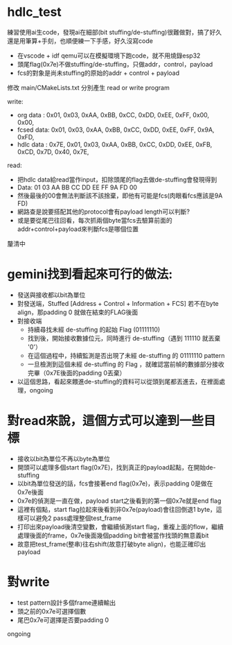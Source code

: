 # hdlc_test

練習使用ai生code，發現ai在細部(bit stuffing/de-stuffing)很難做對，搞了好久還是用筆算+手刻，也順便練一下手感，好久沒寫code

- 在vscode + idf qemu可以在模擬環境下跑code，就不用燒錄esp32
- 頭尾flag(0x7e)不做stuffing/de-stuffing，只做addr，control，payload
- fcs的對象是尚未stuffing的原始的addr + control + payload
  
修改 main/CMakeLists.txt 分別產生 read or write program

write:
- org data  : 0x01, 0x03, 0xAA, 0xBB, 0xCC, 0xDD, 0xEE, 0xFF, 0x00, 0x00, 
- fcsed data: 0x01, 0x03, 0xAA, 0xBB, 0xCC, 0xDD, 0xEE, 0xFF, 0x9A, 0xFD,
- hdlc data : 0x7E, 0x01, 0x03, 0xAA, 0xBB, 0xCC, 0xDD, 0xEE, 0xFB, 0xCD, 0x7D, 0x40, 0x7E, 

read:
- 把hdlc data給read當作input，扣除頭尾的flag去做de-stuffing會發現得到
- Data: 01 03 AA BB CC DD EE FF 9A FD 00
- 然後最後的00會無法判斷該不該捨棄，即他有可能是fcs(肉眼看fcs應該是9A FD)
- 網路查是說要搭配其他的protocol會有payload length可以判斷?
- 或是要從尾巴往回看，每次抓兩個byte當fcs去驗算前面的addr+control+payload來判斷fcs是哪個位置

釐清中

# gemini找到看起來可行的做法:
- 發送與接收都以bit為單位
- 對發送端，Stuffed [Address + Control + Information + FCS] 若不在byte align，那padding 0 就做在結束的FLAG後面
- 對接收端
  - 持續尋找未經 de-stuffing 的起始 Flag (01111110)
  - 找到後，開始接收數據位元，同時進行 de-stuffing（遇到 111110 就丟棄 '0'）
  - 在這個過程中，持續監測是否出現了未經 de-stuffing 的 01111110 pattern
  - 一旦檢測到這個未經 de-stuffing 的 Flag ，就確認當前幀的數據部分接收完畢（0x7E後面的padding 0丟棄）
- 以這個思路，看起來餵進de-stuffing的資料可以從頭到尾都丟進去，在裡面處理，ongoing

# 對read來說，這個方式可以達到一些目標
- 接收以bit為單位不再以byte為單位
- 開頭可以處理多個start flag(0x7E)，找到真正的payload起點，在開始de-stuffing
- 以bit為單位發送的話，fcs會接著end flag(0x7e)，表示padding 0是做在0x7e後面
- 0x7e的偵測是一直在做，payload start之後看到的第一個0x7e就是end flag
- 這裡有個點，start flag拉起來後看到非0x7e(payload)會往回倒退1 byte，這樣可以避免2 pass處理整個test_frame
- 打印出來payload後清空變數，會繼續偵測start flag，重複上面的flow，繼續處理後面的frame，0x7e後面幾個padding bit會被當作找頭的無意義bit
- 故意把test_frame(整串)往右shift(故意打破byte align)，也能正確印出payload

# 對write
- test pattern設計多個frame連續輸出
- 頭之前的0x7e可選擇個數
- 尾巴0x7e可選擇是否要padding 0

ongoing